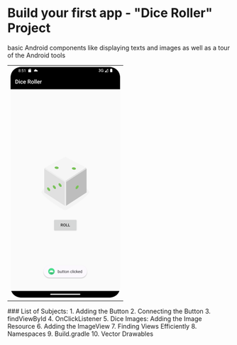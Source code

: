 # Build your first app - "Dice Roller" Project
basic Android components like displaying texts and images as well as a tour of the Android tools
<table style="width:100%">
  <tr>
    <th><img src=".\readme.resources\home.png" alt="Dice Roller page"/></th>
</table>
### List of Subjects:
1. Adding the Button
2. Connecting the Button
3. findViewById
4. OnClickListener
5. Dice Images: Adding the Image Resource
6. Adding the ImageView
7. Finding Views Efficiently
8. Namespaces
9. Build.gradle
10. Vector Drawables</th>


